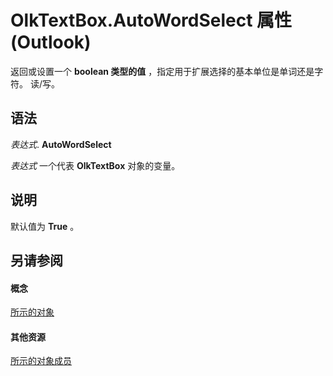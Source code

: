 
# OlkTextBox.AutoWordSelect 属性 (Outlook)

返回或设置一个 **boolean 类型的值** ，指定用于扩展选择的基本单位是单词还是字符。 读/写。


## 语法

 _表达式_. **AutoWordSelect**

 _表达式_ 一个代表 **OlkTextBox** 对象的变量。


## 说明

默认值为 **True** 。


## 另请参阅


#### 概念


[所示的对象](8c9438bf-e20a-2f70-90ac-097cf09594ca.md)
#### 其他资源


[所示的对象成员](f4a5f9ea-15f7-164e-d7ca-77a0842105c8.md)